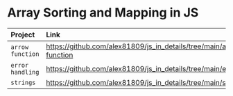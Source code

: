 # Array Sorting and Mapping in JS

| Project | Link | 
| :------ | :---------- | 
| `arrow function` | https://github.com/alex81809/js_in_details/tree/main/arrow-function |
| `error handling` | https://github.com/alex81809/js_in_details/tree/main/error_handling | 
| `strings` | https://github.com/alex81809/js_in_details/tree/main/strings |  
